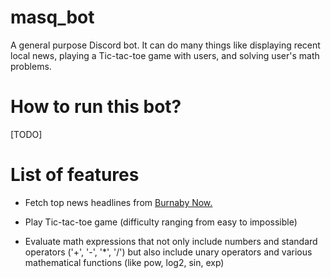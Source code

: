 # masq_bot

A general purpose Discord bot. It can do many things like displaying recent local news, playing a Tic-tac-toe game with users, and solving user's math problems.

# How to run this bot?

[TODO]

# List of features

- Fetch top news headlines from [Burnaby Now.](https://www.burnabynow.com/news)

- Play Tic-tac-toe game (difficulty ranging from easy to impossible)

- Evaluate math expressions that not only include numbers and standard operators ('+', '-', '\*', '/') but also include unary operators and various mathematical functions (like pow, log2, sin, exp)
